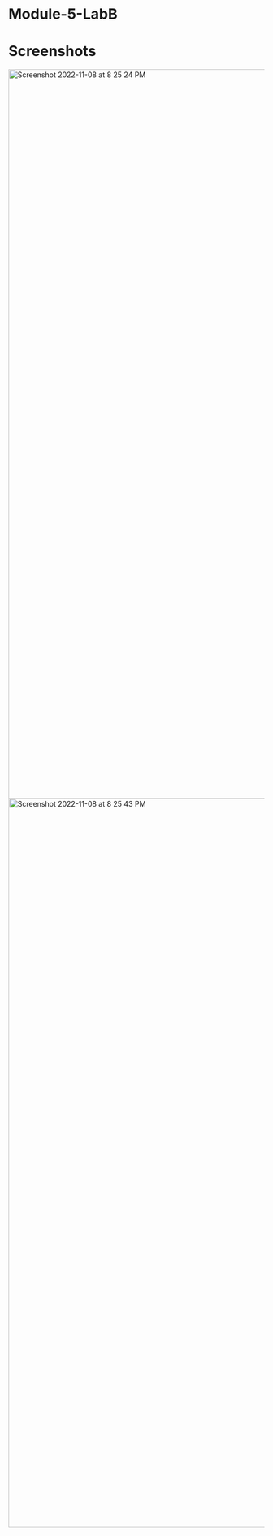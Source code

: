 # Module-5-LabB

# Screenshots

<img width="1436" alt="Screenshot 2022-11-08 at 8 25 24 PM" src="https://user-images.githubusercontent.com/98849706/200714196-41a34ad3-53b5-49c5-accd-ce665cc760a4.png">


<img width="1436" alt="Screenshot 2022-11-08 at 8 25 43 PM" src="https://user-images.githubusercontent.com/98849706/200714254-ccc35448-d7c4-40f5-bbb2-4c55646f9b9b.png">
